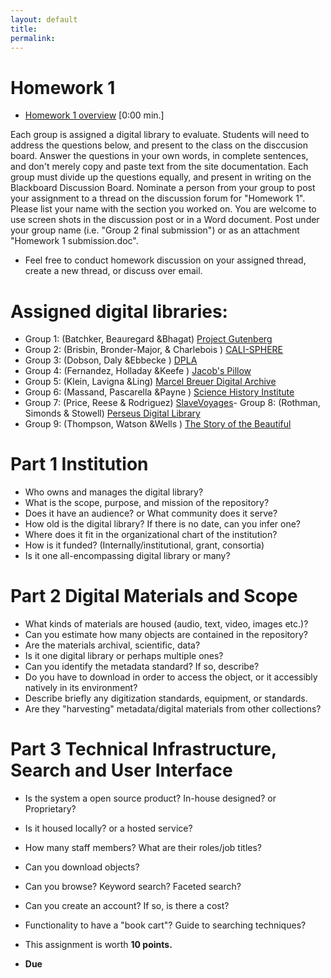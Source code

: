 ```yaml
---
layout: default
title: 
permalink:
---
```


<h1> Homework 1</h1>

- [Homework 1 overview](video_link) [0:00 min.] 

Each group is assigned a digital library to evaluate. Students will need to address the questions below, and present to the class on the disccusion board. Answer the questions in your own words, in complete sentences, and don't merely copy and paste text from the site documentation. Each group must divide up the questions equally, and present in writing on the Blackboard Discussion Board. Nominate a person from your group to post your assignment to a thread on the discussion forum for &quot;Homework 1&quot;. Please list your name with the section you worked on. You are welcome to use screen shots in the discussion post or in a Word document. Post under your group name (i.e. &quot;Group 2 final submission&quot;) or as an attachment "Homework 1 submission.doc". 

- Feel free to conduct homework discussion on your assigned thread, create a new thread, or discuss over email. 

# Assigned digital libraries: 

- Group 1: (Batchker, Beauregard &amp;Bhagat)  [Project Gutenberg](https://www.gutenberg.org/)
- Group 2: (Brisbin, Bronder-Major, &amp; Charlebois ) [CALI-SPHERE](http://calisphere.cdlib.org/)
- Group 3: (Dobson, Daly &amp;Ebbecke ) [DPLA](https://dp.la/)
- Group 4: (Fernandez, Holladay  &amp;Keefe ) [Jacob's Pillow](https://archives.jacobspillow.org/)
- Group 5: (Klein, Lavigna &amp;Ling) [Marcel Breuer Digital Archive](https://breuer.syr.edu/)
- Group 6: (Massand, Pascarella &amp;Payne ) [Science History Institute](https://digital.sciencehistory.org/)
- Group 7: (Price, Reese &amp; Rodriguez) [SlaveVoyages](https://www.slavevoyages.org/)- Group 8: (Rothman, Simonds &amp; Stowell) [Perseus Digital Library](http://www.perseus.tufts.edu/) 
- Group 9: (Thompson, Watson &amp;Wells ) [The Story of the Beautiful](http://www.perseus.tufts.edu/)

# Part 1 Institution

- Who owns and manages the digital library?
- What is the scope, purpose, and mission of the repository?
- Does it have an audience? or What community does it serve?
- How old is the digital library? If there is no date, can you infer one?
- Where does it fit in the organizational chart of the institution?
- How is it funded? (Internally/institutional, grant, consortia)
- Is it one all-encompassing digital library or many?


# Part 2 Digital Materials and Scope

- What kinds of materials are housed (audio, text, video, images etc.)?
- Can you estimate how many objects are contained in the repository?
- Are the materials archival, scientific, data?
- Is it one digital library or perhaps multiple ones? 
- Can you identify the metadata standard? If so, describe?
- Do you have to download in order to access the object, or it accessibly natively in its environment?
- Describe briefly any digitization standards, equipment, or standards. 
- Are they &quot;harvesting&quot; metadata/digital materials from other collections?


# Part 3 Technical Infrastructure, Search and User Interface

- Is the system a open source product? In-house designed? or Proprietary?
- Is it housed locally? or a hosted service?
- How many staff members? What are their roles/job titles?
- Can you download objects?
- Can you browse? Keyword search? Faceted search?
- Can you create an account? If so, is there a cost?
- Functionality to have a &quot;book cart&quot;? Guide to searching techniques?

- This assignment is worth **10 points.**
- **Due** 